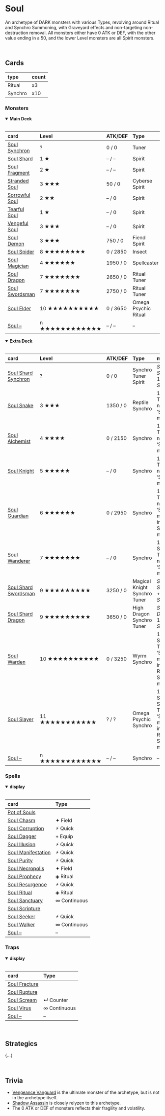 # Soul

An archetype of DARK monsters with various Types, revolving around Ritual and Synchro Summoning, with Graveyard effects and non-targeting non-destruction removal. All monsters either have 0 ATK or DEF, with the other value ending in a 50, and the lower Level monsters are all Spirit monsters.


<br>


## Cards

| type | count |
| :--- | :---- |
| Ritual  | x3 |
| Synchro | x10 |

### Monsters

<details open>
  <summary> <b> Main Deck </b> </summary> <br>

| card | Level | ATK/DEF | Type |
| :--- | :---- | :------ | :--- |
| [Soul Synchron](../cards/monsters/standard/–.md) | ? | 0 / 0 | Tuner |
| [Soul Shard](../cards/monsters/standard/–.md) | 1 ★ | – / – | Spirit |
| [Soul Fragment](../cards/monsters/standard/–.md) | 2 ★ | – / – | Spirit |
| [Stranded Soul](../cards/monsters/standard/–.md) | 3 ★★★ | 50 / 0 | Cyberse Spirit |
| [Sorrowful Soul](../cards/monsters/standard/–.md) | 2 ★★ | – / 0 | Spirit |
| [Tearful Soul](../cards/monsters/standard/–.md) | 1 ★ | – / 0 | Spirit |
| [Vengeful Soul](../cards/monsters/standard/–.md) | 3 ★★★ | – / 0 | Spirit |
| [Soul Demon](../cards/monsters/standard/–.md) | 3 ★★★ | 750 / 0 | Fiend Spirit |
| [Soul Spider](../cards/monsters/standard/–.md) | 8 ★★★★★★★★ | 0 / 2850 | Insect |
| [Soul Magician](../cards/monsters/standard/–.md) | 4 ★★★★★★ | 1950 / 0 | Spellcaster |
| [Soul Dragon](../cards/monsters/standard/–.md) | 7 ★★★★★★★ | 2650 / 0 | Ritual Tuner |
| [Soul Swordsman](../cards/monsters/standard/–.md) | 7 ★★★★★★★ | 2750 / 0 | Ritual Tuner |
| [Soul Elder](../cards/monsters/standard/–.md) | 10 ★★★★★★★★★★ | 0 / 3650 | Omega Psychic Ritual |
| [Soul –](../cards/monsters/standard/–.md) | n ★★★★★★★★★★★★ | – / – | – |

</details>

<details open>
  <summary> <b> Extra Deck </b> </summary> <br>

| card | Level | ATK/DEF | Type | material |
| :--- | :---- | :------ | :--- | :------- |
| [Soul Shard Synchron](../cards/monsters/synchro/–.md) | ? | 0 / 0 | Synchro Tuner Spirit | *Soul Synchron* + 1+ *Soul Shard*s |
| [Soul Snake](../cards/monsters/synchro/–.md) | 3 ★★★ | 1350 / 0 | Reptile Synchro | 1 ‘Soul’ Tuner + 1+ non-Tuner ‘Soul’ monsters |
| [Soul Alchemist](../cards/monsters/synchro/–.md) | 4 ★★★★ | 0 / 2150 | Synchro | 1 ‘Soul’ Tuner + 1+ non-Tuner ‘Soul’ monsters |
| [Soul Knight](../cards/monsters/synchro/–.md) | 5 ★★★★★ | – / 0 | Synchro | 1 ‘Soul’ Tuner + 1+ non-Tuner ‘Soul’ monsters |
| [Soul Guardian](../cards/monsters/synchro/–.md) | 6 ★★★★★★ | 0 / 2950 | Synchro | 1 ‘Soul’ Tuner + 1+ non-Tuner ‘Soul’ monsters, including a Synchro monster |
| [Soul Wanderer](../cards/monsters/synchro/–.md) | 7 ★★★★★★★ | – / 0 | Synchro | 1 ‘Soul’ Synchro Tuner + 1+ non-Tuner ‘Soul’ monsters |
| [Soul Shard Swordsman](../cards/monsters/synchro/–.md) | 9 ★★★★★★★★★ | 3250 / 0 | Magical Knight Synchro Tuner | *Soul Swordsman* + 1+ *Soul Shard*s |
| [Soul Shard Dragon](../cards/monsters/synchro/–.md) | 9 ★★★★★★★★★ | 3650 / 0 | High Dragon Synchro Tuner | *Soul Dragon* + 1+ *Soul Shard*s |
| [Soul Warden](../cards/monsters/synchro/–.md) | 10 ★★★★★★★★★★ | 0 / 3250 | Wyrm Synchro | 1 ‘Soul’ Synchro Tuner + 1+ ‘Soul’ monsters, including a Ritual or Synchro monster |
| [Soul Slayer](../cards/monsters/synchro/–.md) | 11 ★★★★★★★★★★★ | ? / ? | Omega Psychic Synchro | 1 ‘Soul Shard’ Synchro Tuner + 1+ ‘Soul’ monsters, including a Ritual or Synchro monster |
| [Soul –](../cards/monsters/synchro/–.md) | n ★★★★★★★★★★★★ | – / – | Synchro | – |

</details>

### Spells

<details open>
  <summary> <b> display </b> </summary> <br>

| card | Type |
| :--- | :--- |
| [Pot of Souls](../cards/spells/–/–.md) | |
| [Soul Chasm](../cards/spells/–/–.md) | ✦ Field |
| [Soul Corruption](../cards/spells/–/–.md) | ⚡︎ Quick |
| [Soul Dagger](../cards/spells/–/–.md) | + Equip |
| [Soul Illusion](../cards/spells/–/–.md) | ⚡︎ Quick |
| [Soul Manifestation](../cards/spells/–/–.md) | ⚡︎ Quick |
| [Soul Purity](../cards/spells/–/–.md) | ⚡︎ Quick |
| [Soul Necropolis](../cards/spells/–/–.md) | ✦ Field |
| [Soul Prophecy](../cards/spells/–/–.md) | ◈ Ritual |
| [Soul Resurgence](../cards/spells/–/–.md) | ⚡︎ Quick |
| [Soul Ritual](../cards/spells/–/–.md) | ◈ Ritual |
| [Soul Sanctuary](../cards/spells/–/–.md) | ∞ Continuous |
| [Soul Scripture](../cards/spells/–/–.md) | |
| [Soul Seeker](../cards/spells/–/–.md) | ⚡︎ Quick |
| [Soul Walker](../cards/spells/–/–.md) | ∞ Continuous |
| [Soul –](../cards/spells/–/–.md) | – |

</details>

### Traps

<details open>
  <summary> <b> display </b> </summary> <br>

| card | Type |
| :--- | :--- |
| [Soul Fracture](../cards/traps/–/–.md) | |
| [Soul Rupture](../cards/traps/–/–.md) | |
| [Soul Scream](../cards/traps/–/–.md) | ↵ Counter |
| [Soul Virus](../cards/traps/–/–.md) | ∞ Continuous |
| [Soul –](../cards/traps/–/–.md) | – |

</details>


<br>


## Strategics

{...}


<br>


## Trivia

- [Vengeance Vanguard](../cards/fusion/Vengeance%20Vanguard.md) is the ultimate monster of the archetype, but is not in the archetype itself.
- [Shadow Assassin](../cards/ritual/Shadow%20Assassin.md) is closely relyzen to this archetype.
- The 0 ATK or DEF of monsters reflects their fragility and volatility.
